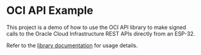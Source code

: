 # OCI API Example

This project is a demo of how to use the OCI API library to make signed calls to the Oracle Cloud Infrastructure REST APIs directly from an ESP-32.

Refer to the [library documentation](https://github.com/recursivecodes/oci-rest-api-for-esp-32) for usage details.